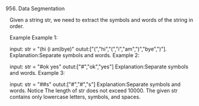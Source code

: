 956. Data Segmentation

Given a string str, we need to extract the symbols and words of the string in order.

Example
Example 1:

input: str = "(hi (i am)bye)"
outut:["(","hi","(","i","am",")","bye",")"].
Explanation:Separate symbols and words.
Example 2:

input: str =  "#ok    yes"
outut:["#","ok","yes"]
Explanation:Separate symbols and words.
Example 3:

input: str =  "##s"
outut:["#","#","s"]
Explanation:Separate symbols and words.
Notice
The length of str does not exceed 10000.
The given str contains only lowercase letters, symbols, and spaces.
